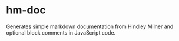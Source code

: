 # hm-doc
Generates simple markdown documentation from Hindley Milner and optional block comments in JavaScript code.
